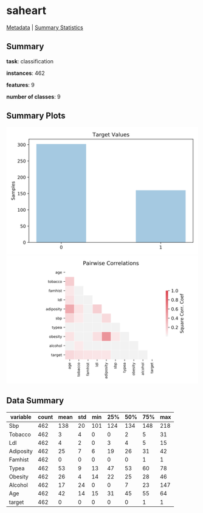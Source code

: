 # saheart

[Metadata](metadata.yaml) | [Summary Statistics](summary_stats.csv)

## Summary

**task**: classification

**instances**: 462

**features**: 9

**number of classes**: 9

## Summary Plots

![Labels](label.svg)
![Corr](corr.svg)

## Data Summary

|	variable	|	count	|	mean	|	std	|	min	|	25%	|	50%	|	75%	|	max|
| --- | --- | --- | --- | --- | --- | --- | --- | --- |
|	Sbp	|	462	|	138	|	20	|	101	|	124	|	134	|	148	|	218
|	Tobacco	|	462	|	3	|	4	|	0	|	0	|	2	|	5	|	31
|	Ldl	|	462	|	4	|	2	|	0	|	3	|	4	|	5	|	15
|	Adiposity	|	462	|	25	|	7	|	6	|	19	|	26	|	31	|	42
|	Famhist	|	462	|	0	|	0	|	0	|	0	|	0	|	1	|	1
|	Typea	|	462	|	53	|	9	|	13	|	47	|	53	|	60	|	78
|	Obesity	|	462	|	26	|	4	|	14	|	22	|	25	|	28	|	46
|	Alcohol	|	462	|	17	|	24	|	0	|	0	|	7	|	23	|	147
|	Age	|	462	|	42	|	14	|	15	|	31	|	45	|	55	|	64
|	target	|	462	|	0	|	0	|	0	|	0	|	0	|	1	|	1
